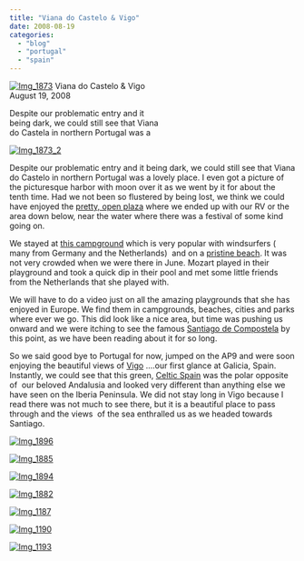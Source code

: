 ```yaml
---
title: "Viana do Castelo & Vigo"
date: 2008-08-19
categories: 
  - "blog"
  - "portugal"
  - "spain"
---
```


[![Img_1873](http://soultravelers3new.local/images/2008/08/19/img_1873.jpg "Img_1873")](https://pub-ac94b3f306b24c0dba4238943c97f2e1.r2.dev/photos/uncategorized/2008/08/19/img_1873.jpg) Viana do Castelo & Vigo  
August 19, 2008

Despite our problematic entry and it  
being dark, we could still see that Viana  
do Castela in northern Portugal was a

<!--more-->

[![Img_1873_2](http://soultravelers3new.local/images/2008/08/19/img_1873_2.jpg "Img_1873_2")](https://pub-ac94b3f306b24c0dba4238943c97f2e1.r2.dev/photos/uncategorized/2008/08/19/img_1873_2.jpg)

Despite our problematic entry and it being dark, we could still see that Viana do Castelo in northern Portugal was a lovely place. I even got a picture of the picturesque harbor with moon over it as we went by it for about the tenth time. Had we not been so flustered by being lost, we think we could have enjoyed the [pretty, open plaza](http://www.portugalvirtual.pt/_tourism/costaverde/viana.do.castelo/ukcity.html) where we ended up with our RV or the area down below, near the water where there was a festival of some kind going on.

We stayed at [this campground](http://www.alanrogers.com/campsite-info.php?SiteARNo=PO8020&signup=no) which is very popular with windsurfers ( many from Germany and the Netherlands)  and on a [pristine beach](http://www.portugalvirtual.pt/_tourism/costaverde/viana.do.castelo/index.html). It was not very crowded when we were there in June. Mozart played in their playground and took a quick dip in their pool and met some little friends from the Netherlands that she played with.

We will have to do a video just on all the amazing playgrounds that she has enjoyed in Europe. We find them in campgrounds, beaches, cities and parks where ever we go. This did look like a nice area, but time was pushing us onward and we were itching to see the famous [Santiago de Compostela](http://en.wikipedia.org/wiki/Santiago_de_Compostela) by this point, as we have been reading about it for so long.

So we said good bye to Portugal for now, jumped on the AP9 and were soon enjoying the beautiful views of [Vigo](http://www.planetware.com/spain/vigo-e-gal-vig.htm) ....our first glance at Galicia, Spain. Instantly, we could see that this green, [Celtic Spain](http://usuarios.lycos.es/Celtic_Galiza/index.html) was the polar opposite of  our beloved Andalusia and looked very different than anything else we have seen on the Iberia Peninsula. We did not stay long in Vigo because I read there was not much to see there, but it is a beautiful place to pass through and the views  of the sea enthralled us as we headed towards Santiago.

[![Img_1896](https://pub-ac94b3f306b24c0dba4238943c97f2e1.r2.dev/img_1896.jpg "Img_1896")](https://pub-ac94b3f306b24c0dba4238943c97f2e1.r2.dev/photos/uncategorized/2008/08/19/img_1896.jpg)

[![Img_1885](http://soultravelers3new.local/images/2008/08/19/img_1885.jpg "Img_1885")](https://pub-ac94b3f306b24c0dba4238943c97f2e1.r2.dev/photos/uncategorized/2008/08/19/img_1885.jpg)

[![Img_1894](http://soultravelers3new.local/images/2008/08/19/img_1894.jpg "Img_1894")](https://pub-ac94b3f306b24c0dba4238943c97f2e1.r2.dev/photos/uncategorized/2008/08/19/img_1894.jpg)

[![Img_1882](http://soultravelers3new.local/images/2008/08/19/img_1882.jpg "Img_1882")](https://pub-ac94b3f306b24c0dba4238943c97f2e1.r2.dev/photos/uncategorized/2008/08/19/img_1882.jpg)

[](https://pub-ac94b3f306b24c0dba4238943c97f2e1.r2.dev/photos/uncategorized/2008/08/19/img_1882_2.jpg)

[![Img_1187](http://soultravelers3new.local/images/2008/08/19/img_1187.jpg "Img_1187")](https://pub-ac94b3f306b24c0dba4238943c97f2e1.r2.dev/photos/uncategorized/2008/08/19/img_1187.jpg)

[![Img_1190](http://soultravelers3new.local/images/2008/08/19/img_1190.jpg "Img_1190")](https://pub-ac94b3f306b24c0dba4238943c97f2e1.r2.dev/photos/uncategorized/2008/08/19/img_1190.jpg)

[![Img_1193](http://soultravelers3new.local/images/2008/08/19/img_1193.jpg "Img_1193")](https://pub-ac94b3f306b24c0dba4238943c97f2e1.r2.dev/photos/uncategorized/2008/08/19/img_1193.jpg)
